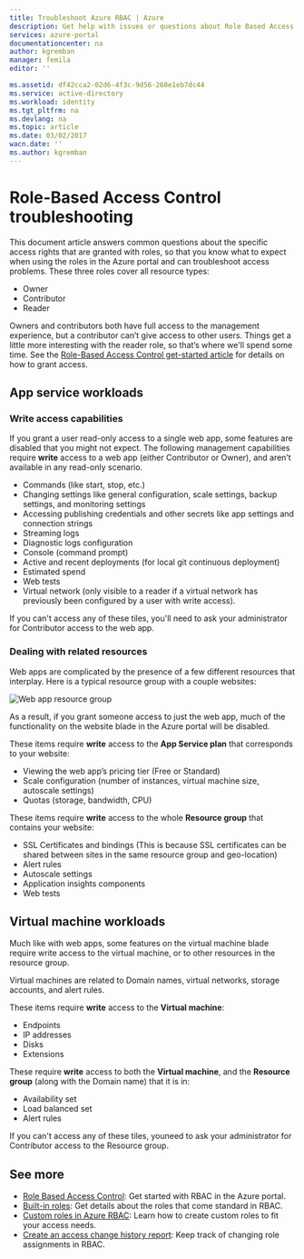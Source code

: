 ```yaml
---
title: Troubleshoot Azure RBAC | Azure
description: Get help with issues or questions about Role Based Access Control resources.
services: azure-portal
documentationcenter: na
author: kgremban
manager: femila
editor: ''

ms.assetid: df42cca2-02d6-4f3c-9d56-260e1eb7dc44
ms.service: active-directory
ms.workload: identity
ms.tgt_pltfrm: na
ms.devlang: na
ms.topic: article
ms.date: 03/02/2017
wacn.date: ''
ms.author: kgremban
---
```


# Role-Based Access Control troubleshooting

This document article answers common questions about the specific access rights that are granted with roles, so that you know what to expect when using the roles in the Azure portal and can troubleshoot access problems. These three roles cover all resource types:

- Owner  
- Contributor  
- Reader  

Owners and contributors both have full access to the management experience, but a contributor can’t give access to other users. Things get a little more interesting with the reader role, so that’s where we'll spend some time. See the [Role-Based Access Control get-started article](./role-based-access-control-configure.md) for details on how to grant access.

## App service workloads
### Write access capabilities
If you grant a user read-only access to a single web app, some features are disabled that you might not expect. The following management capabilities require **write** access to a web app (either Contributor or Owner), and aren’t available in any read-only scenario.

- Commands (like start, stop, etc.)
- Changing settings like general configuration, scale settings, backup settings, and monitoring settings
- Accessing publishing credentials and other secrets like app settings and connection strings
- Streaming logs
- Diagnostic logs configuration
- Console (command prompt)
- Active and recent deployments (for local git continuous deployment)
- Estimated spend
- Web tests
- Virtual network (only visible to a reader if a virtual network has previously been configured by a user with write access).

If you can't access any of these tiles, you'll need to ask your administrator for Contributor access to the web app.

### Dealing with related resources
Web apps are complicated by the presence of a few different resources that interplay. Here is a typical resource group with a couple websites:

![Web app resource group](./media/role-based-access-control-troubleshooting/website-resource-model.png)

As a result, if you grant someone access to just the web app, much of the functionality on the website blade in the Azure portal will be disabled.

These items require **write** access to the **App Service plan** that corresponds to your website:  

- Viewing the web app’s pricing tier (Free or Standard)  
- Scale configuration (number of instances, virtual machine size, autoscale settings)  
- Quotas (storage, bandwidth, CPU)  

These items require **write** access to the whole **Resource group** that contains your website:  

- SSL Certificates and bindings (This is because SSL certificates can be shared between sites in the same resource group and geo-location)  
- Alert rules  
- Autoscale settings  
- Application insights components  
- Web tests  

## Virtual machine workloads
Much like with web apps, some features on the virtual machine blade require write access to the virtual machine, or to other resources in the resource group.

Virtual machines are related to Domain names, virtual networks, storage accounts, and alert rules.

These items require **write** access to the **Virtual machine**:

- Endpoints  
- IP addresses  
- Disks  
- Extensions  

These require **write** access to both the **Virtual machine**, and the **Resource group** (along with the Domain name) that it is in:  

- Availability set  
- Load balanced set  
- Alert rules  

If you can't access any of these tiles, youneed to ask your administrator for Contributor access to the Resource group.

## See more
- [Role Based Access Control](./role-based-access-control-configure.md): Get started with RBAC in the Azure portal.
- [Built-in roles](./role-based-access-built-in-roles.md): Get details about the roles that come standard in RBAC.
- [Custom roles in Azure RBAC](./role-based-access-control-custom-roles.md): Learn how to create custom roles to fit your access needs.
- [Create an access change history report](./role-based-access-control-access-change-history-report.md): Keep track of changing role assignments in RBAC.
